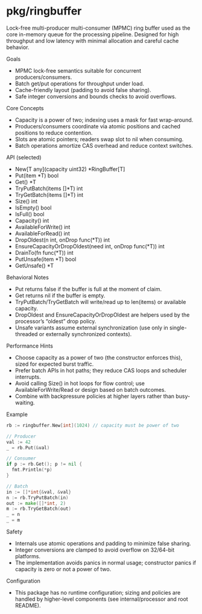 # pkg/ringbuffer

Lock-free multi-producer multi-consumer (MPMC) ring buffer used as the core in-memory queue for the processing pipeline. Designed for high throughput and low latency with minimal allocation and careful cache behavior.

Goals

- MPMC lock-free semantics suitable for concurrent producers/consumers.
- Batch get/put operations for throughput under load.
- Cache-friendly layout (padding to avoid false sharing).
- Safe integer conversions and bounds checks to avoid overflows.

Core Concepts

- Capacity is a power of two; indexing uses a mask for fast wrap-around.
- Producers/consumers coordinate via atomic positions and cached positions to reduce contention.
- Slots are atomic pointers; readers swap slot to nil when consuming.
- Batch operations amortize CAS overhead and reduce context switches.

API (selected)

- New[T any](capacity uint32) \*RingBuffer[T]
- Put(item \*T) bool
- Get() \*T
- TryPutBatch(items []\*T) int
- TryGetBatch(items []\*T) int
- Size() int
- IsEmpty() bool
- IsFull() bool
- Capacity() int
- AvailableForWrite() int
- AvailableForRead() int
- DropOldest(n int, onDrop func(\*T)) int
- EnsureCapacityOrDropOldest(need int, onDrop func(\*T)) int
- DrainTo(fn func(\*T)) int
- PutUnsafe(item \*T) bool
- GetUnsafe() \*T

Behavioral Notes

- Put returns false if the buffer is full at the moment of claim.
- Get returns nil if the buffer is empty.
- TryPutBatch/TryGetBatch will write/read up to len(items) or available capacity.
- DropOldest and EnsureCapacityOrDropOldest are helpers used by the processor’s “oldest” drop policy.
- Unsafe variants assume external synchronization (use only in single-threaded or externally synchronized contexts).

Performance Hints

- Choose capacity as a power of two (the constructor enforces this), sized for expected burst traffic.
- Prefer batch APIs in hot paths; they reduce CAS loops and scheduler interrupts.
- Avoid calling Size() in hot loops for flow control; use AvailableForWrite/Read or design based on batch outcomes.
- Combine with backpressure policies at higher layers rather than busy-waiting.

Example

```go
rb := ringbuffer.New[int](1024) // capacity must be power of two

// Producer
val := 42
_ = rb.Put(&val)

// Consumer
if p := rb.Get(); p != nil {
  fmt.Println(*p)
}

// Batch
in := []*int{&val, &val}
n := rb.TryPutBatch(in)
out := make([]*int, 2)
m := rb.TryGetBatch(out)
_ = n
_ = m
```

Safety

- Internals use atomic operations and padding to minimize false sharing.
- Integer conversions are clamped to avoid overflow on 32/64-bit platforms.
- The implementation avoids panics in normal usage; constructor panics if capacity is zero or not a power of two.

Configuration

- This package has no runtime configuration; sizing and policies are handled by higher-level components (see internal/processor and root README).
